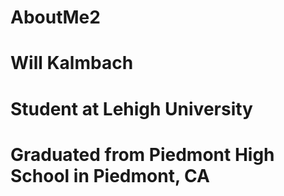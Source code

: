 # AboutMe2
# Will Kalmbach
# Student at Lehigh University
# Graduated from Piedmont High School in Piedmont, CA
